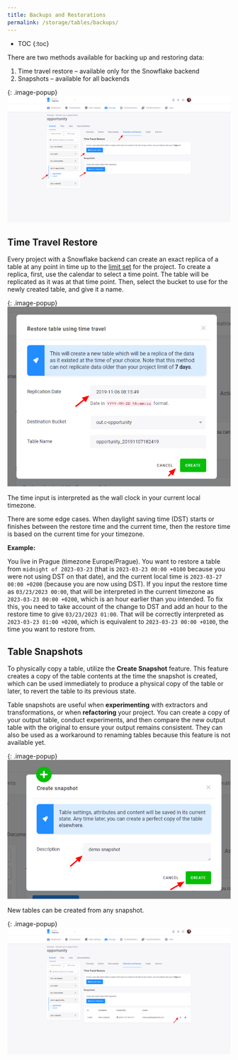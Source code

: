 ```yaml
---
title: Backups and Restorations
permalink: /storage/tables/backups/
---
```


* TOC
{:toc}

There are two methods available for backing up and restoring data: 

1. Time travel restore – available only for the Snowflake backend
2. Snapshots – available for all backends

{: .image-popup}
![Screenshot - Storage Backups](/storage/tables/snap-restore.png)

## Time Travel Restore
Every project with a Snowflake backend can create an exact replica of a table at any point in time up to the [limit set](/management/project/) for the project.
To create a replica, first, use the calendar to select a time point. The table will be replicated as it was at that time point.
Then, select the bucket to use for the newly created table, and give it a name.

{: .image-popup}
![Screenshot - Time Travel Restore](/storage/tables/time-travel-restore.png)

The time input is interpreted as the wall clock in your current local timezone.

There are some edge cases. When daylight saving time (DST) starts or finishes between the restore time and the current time, then the restore time is based on the current time for your timezone.

**Example:**

You live in Prague (timezone Europe/Prague). You want to restore a table from `midnight of 2023-03-23` (that is `2023-03-23 00:00 +0100` because you were not using DST on that date), and 
the current local time is `2023-03-27 00:00 +0200` (because you are now using DST). If you input the restore time as `03/23/2023 00:00`, that will be interpreted in the current timezone 
as `2023-03-23 00:00 +0200`, which is an hour earlier than you intended. To fix this, you need to take account of the change to DST and add an hour to the restore time to give `03/23/2023 01:00`. 
That will be correctly interpreted as `2023-03-23 01:00 +0200`, which is equivalent to `2023-03-23 00:00 +0100`, the time you want to restore from.

## Table Snapshots
To physically copy a table, utilize the **Create Snapshot** feature. This feature creates a copy of the table contents at the time the snapshot is created, 
which can be used immediately to produce a physical copy of the table or later, to revert the table to its previous state.

Table snapshots are useful when **experimenting** with extractors and transformations, or when **refactoring** your project. You can create a copy of your output table, conduct experiments, 
and then compare the new output table with the original to ensure your output remains consistent. They can also be used as a workaround to renaming tables because this feature is not available yet.

{: .image-popup}
![Screenshot - Create Snapshot](/storage/tables/snapshot-create.png)

New tables can be created from any snapshot.

{: .image-popup}
![Screenshot - Storage Snapshots List](/storage/tables/snapshot-restore.png)

